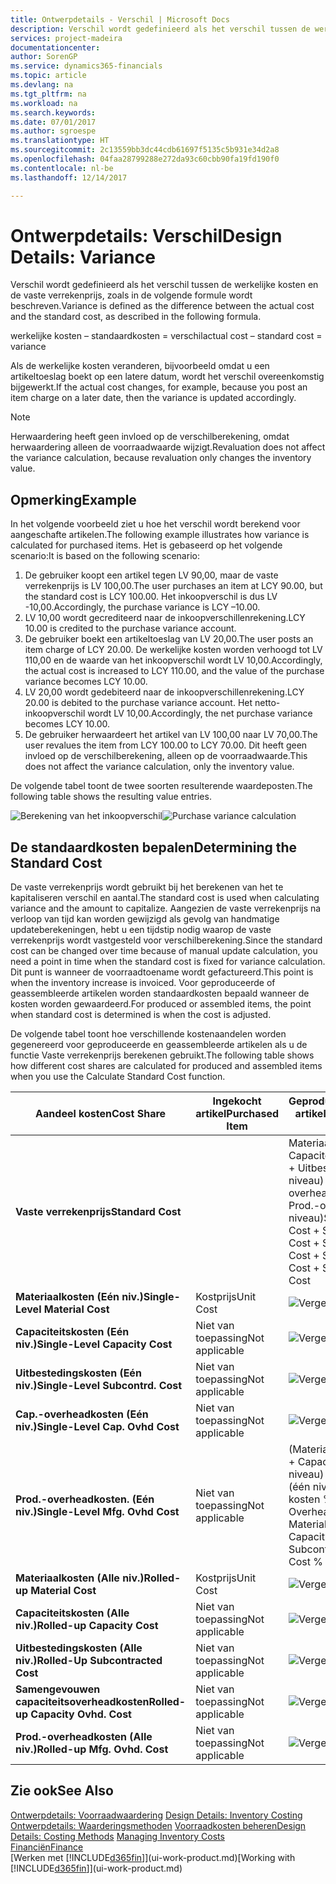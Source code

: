 ```yaml
---
title: Ontwerpdetails - Verschil | Microsoft Docs
description: Verschil wordt gedefinieerd als het verschil tussen de werkelijke kosten en de vaste verrekenprijs, zoals in de volgende formule wordt beschreven.
services: project-madeira
documentationcenter: 
author: SorenGP
ms.service: dynamics365-financials
ms.topic: article
ms.devlang: na
ms.tgt_pltfrm: na
ms.workload: na
ms.search.keywords: 
ms.date: 07/01/2017
ms.author: sgroespe
ms.translationtype: HT
ms.sourcegitcommit: 2c13559bb3dc44cdb61697f5135c5b931e34d2a8
ms.openlocfilehash: 04faa28799288e272da93c60cbb90fa19fd190f0
ms.contentlocale: nl-be
ms.lasthandoff: 12/14/2017

---
```

# <a name="design-details-variance"></a><span data-ttu-id="3dafe-103">Ontwerpdetails: Verschil</span><span class="sxs-lookup"><span data-stu-id="3dafe-103">Design Details: Variance</span></span>
<span data-ttu-id="3dafe-104">Verschil wordt gedefinieerd als het verschil tussen de werkelijke kosten en de vaste verrekenprijs, zoals in de volgende formule wordt beschreven.</span><span class="sxs-lookup"><span data-stu-id="3dafe-104">Variance is defined as the difference between the actual cost and the standard cost, as described in the following formula.</span></span>  

 <span data-ttu-id="3dafe-105">werkelijke kosten – standaardkosten = verschil</span><span class="sxs-lookup"><span data-stu-id="3dafe-105">actual cost – standard cost = variance</span></span>  

 <span data-ttu-id="3dafe-106">Als de werkelijke kosten veranderen, bijvoorbeeld omdat u een artikeltoeslag boekt op een latere datum, wordt het verschil overeenkomstig bijgewerkt.</span><span class="sxs-lookup"><span data-stu-id="3dafe-106">If the actual cost changes, for example, because you post an item charge on a later date, then the variance is updated accordingly.</span></span>  

> [!NOTE]  
>  <span data-ttu-id="3dafe-107">Herwaardering heeft geen invloed op de verschilberekening, omdat herwaardering alleen de voorraadwaarde wijzigt.</span><span class="sxs-lookup"><span data-stu-id="3dafe-107">Revaluation does not affect the variance calculation, because revaluation only changes the inventory value.</span></span>  

## <a name="example"></a><span data-ttu-id="3dafe-108">Opmerking</span><span class="sxs-lookup"><span data-stu-id="3dafe-108">Example</span></span>  
 <span data-ttu-id="3dafe-109">In het volgende voorbeeld ziet u hoe het verschil wordt berekend voor aangeschafte artikelen.</span><span class="sxs-lookup"><span data-stu-id="3dafe-109">The following example illustrates how variance is calculated for purchased items.</span></span> <span data-ttu-id="3dafe-110">Het is gebaseerd op het volgende scenario:</span><span class="sxs-lookup"><span data-stu-id="3dafe-110">It is based on the following scenario:</span></span>  

1.  <span data-ttu-id="3dafe-111">De gebruiker koopt een artikel tegen LV 90,00, maar de vaste verrekenprijs is LV 100,00.</span><span class="sxs-lookup"><span data-stu-id="3dafe-111">The user purchases an item at LCY 90.00, but the standard cost is LCY 100.00.</span></span> <span data-ttu-id="3dafe-112">Het inkoopverschil is dus LV -10,00.</span><span class="sxs-lookup"><span data-stu-id="3dafe-112">Accordingly, the purchase variance is LCY –10.00.</span></span>  
2.  <span data-ttu-id="3dafe-113">LV 10,00 wordt gecrediteerd naar de inkoopverschillenrekening.</span><span class="sxs-lookup"><span data-stu-id="3dafe-113">LCY 10.00 is credited to the purchase variance account.</span></span>  
3.  <span data-ttu-id="3dafe-114">De gebruiker boekt een artikeltoeslag van LV 20,00.</span><span class="sxs-lookup"><span data-stu-id="3dafe-114">The user posts an item charge of LCY 20.00.</span></span> <span data-ttu-id="3dafe-115">De werkelijke kosten worden verhoogd tot LV 110,00 en de waarde van het inkoopverschil wordt LV 10,00.</span><span class="sxs-lookup"><span data-stu-id="3dafe-115">Accordingly, the actual cost is increased to LCY 110.00, and the value of the purchase variance becomes LCY 10.00.</span></span>  
4.  <span data-ttu-id="3dafe-116">LV 20,00 wordt gedebiteerd naar de inkoopverschillenrekening.</span><span class="sxs-lookup"><span data-stu-id="3dafe-116">LCY 20.00 is debited to the purchase variance account.</span></span> <span data-ttu-id="3dafe-117">Het netto-inkoopverschil wordt LV 10,00.</span><span class="sxs-lookup"><span data-stu-id="3dafe-117">Accordingly, the net purchase variance becomes LCY 10.00.</span></span>  
5.  <span data-ttu-id="3dafe-118">De gebruiker herwaardeert het artikel van LV 100,00 naar LV 70,00.</span><span class="sxs-lookup"><span data-stu-id="3dafe-118">The user revalues the item from LCY 100.00 to LCY 70.00.</span></span> <span data-ttu-id="3dafe-119">Dit heeft geen invloed op de verschilberekening, alleen op de voorraadwaarde.</span><span class="sxs-lookup"><span data-stu-id="3dafe-119">This does not affect the variance calculation, only the inventory value.</span></span>  

 <span data-ttu-id="3dafe-120">De volgende tabel toont de twee soorten resulterende waardeposten.</span><span class="sxs-lookup"><span data-stu-id="3dafe-120">The following table shows the resulting value entries.</span></span>  

 <span data-ttu-id="3dafe-121">![Berekening van het inkoopverschil](media/design_details_inventory_costing_11_purchase_variance.png "design_details_inventory_costing_11_purchase_variance")</span><span class="sxs-lookup"><span data-stu-id="3dafe-121">![Purchase variance calculation](media/design_details_inventory_costing_11_purchase_variance.png "design_details_inventory_costing_11_purchase_variance")</span></span>  

## <a name="determining-the-standard-cost"></a><span data-ttu-id="3dafe-122">De standaardkosten bepalen</span><span class="sxs-lookup"><span data-stu-id="3dafe-122">Determining the Standard Cost</span></span>  
 <span data-ttu-id="3dafe-123">De vaste verrekenprijs wordt gebruikt bij het berekenen van het te kapitaliseren verschil en aantal.</span><span class="sxs-lookup"><span data-stu-id="3dafe-123">The standard cost is used when calculating variance and the amount to capitalize.</span></span> <span data-ttu-id="3dafe-124">Aangezien de vaste verrekenprijs na verloop van tijd kan worden gewijzigd als gevolg van handmatige updateberekeningen, hebt u een tijdstip nodig waarop de vaste verrekenprijs wordt vastgesteld voor verschilberekening.</span><span class="sxs-lookup"><span data-stu-id="3dafe-124">Since the standard cost can be changed over time because of manual update calculation, you need a point in time when the standard cost is fixed for variance calculation.</span></span> <span data-ttu-id="3dafe-125">Dit punt is wanneer de voorraadtoename wordt gefactureerd.</span><span class="sxs-lookup"><span data-stu-id="3dafe-125">This point is when the inventory increase is invoiced.</span></span> <span data-ttu-id="3dafe-126">Voor geproduceerde of geassembleerde artikelen worden standaardkosten bepaald wanneer de kosten worden gewaardeerd.</span><span class="sxs-lookup"><span data-stu-id="3dafe-126">For produced or assembled items, the point when standard cost is determined is when the cost is adjusted.</span></span>  

 <span data-ttu-id="3dafe-127">De volgende tabel toont hoe verschillende kostenaandelen worden gegenereerd voor geproduceerde en geassembleerde artikelen als u de functie Vaste verrekenprijs berekenen gebruikt.</span><span class="sxs-lookup"><span data-stu-id="3dafe-127">The following table shows how different cost shares are calculated for produced and assembled items when you use the Calculate Standard Cost function.</span></span>  

|<span data-ttu-id="3dafe-128">Aandeel kosten</span><span class="sxs-lookup"><span data-stu-id="3dafe-128">Cost Share</span></span>|<span data-ttu-id="3dafe-129">Ingekocht artikel</span><span class="sxs-lookup"><span data-stu-id="3dafe-129">Purchased Item</span></span>|<span data-ttu-id="3dafe-130">Geproduceerd/geassembleerd artikel</span><span class="sxs-lookup"><span data-stu-id="3dafe-130">Produced/Assembled Item</span></span>|  
|----------------|--------------------|------------------------------|  
|<span data-ttu-id="3dafe-131">**Vaste verrekenprijs**</span><span class="sxs-lookup"><span data-stu-id="3dafe-131">**Standard Cost**</span></span>||<span data-ttu-id="3dafe-132">Materiaalkosten (één niveau) + Capaciteitskosten (één niveau) + Uitbestedingskosten (één niveau) + Cap.-overheadkosten (één niveau) + Prod.-overheadkosten (één niveau)</span><span class="sxs-lookup"><span data-stu-id="3dafe-132">Single-Level Material Cost + Single-Level Capacity Cost + Single-Level Subcontrd. Cost + Single-Level Cap. Ovhd. Cost + Single-Level Mfg. Ovhd. Cost</span></span>|  
|<span data-ttu-id="3dafe-133">**Materiaalkosten (Eén niv.)**</span><span class="sxs-lookup"><span data-stu-id="3dafe-133">**Single-Level Material Cost**</span></span>|<span data-ttu-id="3dafe-134">Kostprijs</span><span class="sxs-lookup"><span data-stu-id="3dafe-134">Unit Cost</span></span>|<span data-ttu-id="3dafe-135">![Vergelijking 1](media/design_details_inventory_costing_11_equation_1.png "design_details_inventory_costing_11_equation_1")</span><span class="sxs-lookup"><span data-stu-id="3dafe-135">![Equation 1](media/design_details_inventory_costing_11_equation_1.png "design_details_inventory_costing_11_equation_1")</span></span>|  
|<span data-ttu-id="3dafe-136">**Capaciteitskosten (Eén niv.)**</span><span class="sxs-lookup"><span data-stu-id="3dafe-136">**Single-Level Capacity Cost**</span></span>|<span data-ttu-id="3dafe-137">Niet van toepassing</span><span class="sxs-lookup"><span data-stu-id="3dafe-137">Not applicable</span></span>|<span data-ttu-id="3dafe-138">![Vergelijking 2](media/design_details_inventory_costing_11_equation_2.png "design_details_inventory_costing_11_equation_2")</span><span class="sxs-lookup"><span data-stu-id="3dafe-138">![Equation 2](media/design_details_inventory_costing_11_equation_2.png "design_details_inventory_costing_11_equation_2")</span></span>|  
|<span data-ttu-id="3dafe-139">**Uitbestedingskosten (Eén niv.)**</span><span class="sxs-lookup"><span data-stu-id="3dafe-139">**Single-Level Subcontrd. Cost**</span></span>|<span data-ttu-id="3dafe-140">Niet van toepassing</span><span class="sxs-lookup"><span data-stu-id="3dafe-140">Not applicable</span></span>|<span data-ttu-id="3dafe-141">![Vergelijking 3](media/design_details_inventory_costing_11_equation_3.png "design_details_inventory_costing_11_equation_3")</span><span class="sxs-lookup"><span data-stu-id="3dafe-141">![Equation 3](media/design_details_inventory_costing_11_equation_3.png "design_details_inventory_costing_11_equation_3")</span></span>|  
|<span data-ttu-id="3dafe-142">**Cap.-overheadkosten (Eén niv.)**</span><span class="sxs-lookup"><span data-stu-id="3dafe-142">**Single-Level Cap. Ovhd Cost**</span></span>|<span data-ttu-id="3dafe-143">Niet van toepassing</span><span class="sxs-lookup"><span data-stu-id="3dafe-143">Not applicable</span></span>|<span data-ttu-id="3dafe-144">![Vergelijking 4](media/design_details_inventory_costing_11_equation_4.png "design_details_inventory_costing_11_equation_4")</span><span class="sxs-lookup"><span data-stu-id="3dafe-144">![Equation 4](media/design_details_inventory_costing_11_equation_4.png "design_details_inventory_costing_11_equation_4")</span></span>|  
|<span data-ttu-id="3dafe-145">**Prod.-overheadkosten. (Eén niv.)**</span><span class="sxs-lookup"><span data-stu-id="3dafe-145">**Single-Level Mfg. Ovhd Cost**</span></span>|<span data-ttu-id="3dafe-146">Niet van toepassing</span><span class="sxs-lookup"><span data-stu-id="3dafe-146">Not applicable</span></span>|<span data-ttu-id="3dafe-147">(Materiaalkosten (één niveau) + Capaciteitskosten (één niveau) + Uitbestedingskosten (één niveau)) \* Indirecte kosten % / 100 + Overheadtarief</span><span class="sxs-lookup"><span data-stu-id="3dafe-147">(Single-Level Material Cost + Single-Level Capacity Cost + Single-Level Subcontrd. Cost) \* Indirect Cost % / 100 + Overhead Rate</span></span>|  
|<span data-ttu-id="3dafe-148">**Materiaalkosten (Alle niv.)**</span><span class="sxs-lookup"><span data-stu-id="3dafe-148">**Rolled-up Material Cost**</span></span>|<span data-ttu-id="3dafe-149">Kostprijs</span><span class="sxs-lookup"><span data-stu-id="3dafe-149">Unit Cost</span></span>|<span data-ttu-id="3dafe-150">![Vergelijking 5](media/design_details_inventory_costing_11_equation_5.png "design_details_inventory_costing_11_equation_5")</span><span class="sxs-lookup"><span data-stu-id="3dafe-150">![Equation 5](media/design_details_inventory_costing_11_equation_5.png "design_details_inventory_costing_11_equation_5")</span></span>|  
|<span data-ttu-id="3dafe-151">**Capaciteitskosten (Alle niv.)**</span><span class="sxs-lookup"><span data-stu-id="3dafe-151">**Rolled-up Capacity Cost**</span></span>|<span data-ttu-id="3dafe-152">Niet van toepassing</span><span class="sxs-lookup"><span data-stu-id="3dafe-152">Not applicable</span></span>|<span data-ttu-id="3dafe-153">![Vergelijking 6](media/design_details_inventory_costing_11_equation_6.png "design_details_inventory_costing_11_equation_6")</span><span class="sxs-lookup"><span data-stu-id="3dafe-153">![Equation 6](media/design_details_inventory_costing_11_equation_6.png "design_details_inventory_costing_11_equation_6")</span></span>|  
|<span data-ttu-id="3dafe-154">**Uitbestedingskosten (Alle niv.)**</span><span class="sxs-lookup"><span data-stu-id="3dafe-154">**Rolled-Up Subcontracted Cost**</span></span>|<span data-ttu-id="3dafe-155">Niet van toepassing</span><span class="sxs-lookup"><span data-stu-id="3dafe-155">Not applicable</span></span>|<span data-ttu-id="3dafe-156">![Vergelijking 7](media/design_details_inventory_costing_11_equation_7.png "design_details_inventory_costing_11_equation_7")</span><span class="sxs-lookup"><span data-stu-id="3dafe-156">![Equation 7](media/design_details_inventory_costing_11_equation_7.png "design_details_inventory_costing_11_equation_7")</span></span>|  
|<span data-ttu-id="3dafe-157">**Samengevouwen capaciteitsoverheadkosten**</span><span class="sxs-lookup"><span data-stu-id="3dafe-157">**Rolled-up Capacity Ovhd. Cost**</span></span>|<span data-ttu-id="3dafe-158">Niet van toepassing</span><span class="sxs-lookup"><span data-stu-id="3dafe-158">Not applicable</span></span>|<span data-ttu-id="3dafe-159">![Vergelijking 8](media/design_details_inventory_costing_11_equation_8.png "design_details_inventory_costing_11_equation_8")</span><span class="sxs-lookup"><span data-stu-id="3dafe-159">![Equation 8](media/design_details_inventory_costing_11_equation_8.png "design_details_inventory_costing_11_equation_8")</span></span>|  
|<span data-ttu-id="3dafe-160">**Prod.-overheadkosten (Alle niv.)**</span><span class="sxs-lookup"><span data-stu-id="3dafe-160">**Rolled-up Mfg. Ovhd. Cost**</span></span>|<span data-ttu-id="3dafe-161">Niet van toepassing</span><span class="sxs-lookup"><span data-stu-id="3dafe-161">Not applicable</span></span>|<span data-ttu-id="3dafe-162">![Vergelijking 9](media/design_details_inventory_costing_11_equation_9.png "design_details_inventory_costing_11_equation_9")</span><span class="sxs-lookup"><span data-stu-id="3dafe-162">![Equation 9](media/design_details_inventory_costing_11_equation_9.png "design_details_inventory_costing_11_equation_9")</span></span>|  

## <a name="see-also"></a><span data-ttu-id="3dafe-163">Zie ook</span><span class="sxs-lookup"><span data-stu-id="3dafe-163">See Also</span></span>  
 <span data-ttu-id="3dafe-164">[Ontwerpdetails: Voorraadwaardering](design-details-inventory-costing.md) </span><span class="sxs-lookup"><span data-stu-id="3dafe-164">[Design Details: Inventory Costing](design-details-inventory-costing.md) </span></span>  
 <span data-ttu-id="3dafe-165">[Ontwerpdetails: Waarderingsmethoden](design-details-costing-methods.md) [Voorraadkosten beheren](finance-manage-inventory-costs.md)</span><span class="sxs-lookup"><span data-stu-id="3dafe-165">[Design Details: Costing Methods](design-details-costing-methods.md) [Managing Inventory Costs](finance-manage-inventory-costs.md)</span></span>  
 [<span data-ttu-id="3dafe-166">Financiën</span><span class="sxs-lookup"><span data-stu-id="3dafe-166">Finance</span></span>](finance.md)  
 <span data-ttu-id="3dafe-167">[Werken met [!INCLUDE[d365fin](includes/d365fin_md.md)]](ui-work-product.md)</span><span class="sxs-lookup"><span data-stu-id="3dafe-167">[Working with [!INCLUDE[d365fin](includes/d365fin_md.md)]](ui-work-product.md)</span></span>

